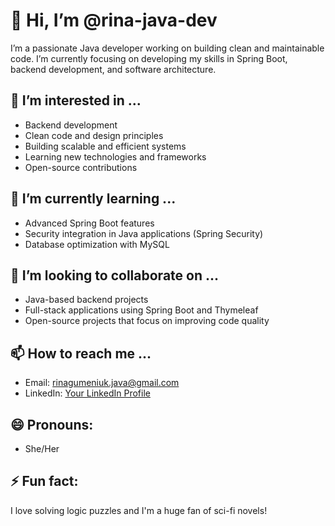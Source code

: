 # 👋 Hi, I’m @rina-java-dev

I’m a passionate Java developer working on building clean and maintainable code. I’m currently focusing on developing my skills in Spring Boot, backend development, and software architecture.

## 👀 I’m interested in ...
- Backend development
- Clean code and design principles
- Building scalable and efficient systems
- Learning new technologies and frameworks
- Open-source contributions

## 🌱 I’m currently learning ...
- Advanced Spring Boot features
- Security integration in Java applications (Spring Security)
- Database optimization with MySQL

## 💞️ I’m looking to collaborate on ...
- Java-based backend projects
- Full-stack applications using Spring Boot and Thymeleaf
- Open-source projects that focus on improving code quality

## 📫 How to reach me ...
- Email: rinagumeniuk.java@gmail.com
- LinkedIn: [Your LinkedIn Profile]([https://linkedin.com/in/your-profile](https://www.linkedin.com/in/marina-gumeniuc-933526263/))

## 😄 Pronouns: 
- She/Her

## ⚡ Fun fact:
I love solving logic puzzles and I'm a huge fan of sci-fi novels!
